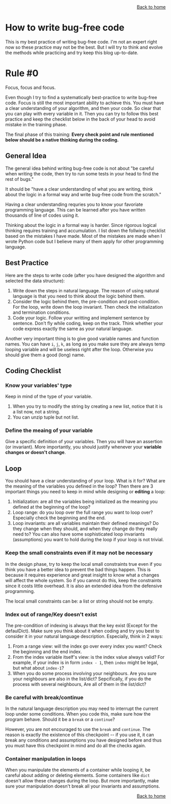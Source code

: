 <div align="right">
    <a class="btn" href="https://ruoxiqin.github.io">Back to home</a>
</div>

# How to write bug-free code

This is my best practice of writing bug-free code.
I'm not an expert right now so these practice may not be the best.
But I will try to think and evolve the methods while practicing and try keep this blog up-to-date.

# Rule #0
Focus, focus and focus.

Even though I try to find a systematically best-practice to write bug-free code.
Focus is still the most important ability to achieve this.
You must have a clear understanding of your algorithm, and then your code.
So clear that you can play with every variable in it.
Then you can try to follow this best practice and keep the checklist below in the back of your head to avoid mistake in the training phase.

The final phase of this training: **Every check point and rule mentioned below should be a native thinking during the coding.**


## General Idea

The general idea behind writing bug-free code is not about
"be careful when writing the code,
then try to run some tests in your head to find the rest of bugs."

It should be
"have a clear understanding of what you are writing,
think about the logic in a formal way and write bug-free code from the scratch."

Having a clear understanding requries you to know your favoriate programming language.
This can be learned after you have written thousands of line of codes using it.

Thinking about the logic in a formal way is harder.
Since rigorous logical thinking requires training and accumulation.
I list down the follwing checklist based on the mistakes I have made.
Most of the mistakes are made when I wrote Python code but I believe many of them apply for other programming language.

## Best Practice

Here are the steps to write code (after you have designed the algorithm and selected the data structure):

1. Write down the steps in natural language.
The reason of using natural language is that you need to think about the logic behind them.
1. Consider the logic behind them, the pre-condition and post-condition.
For the loop, write down the loop invariant.
Then check the initialization and termination conditions.
1. Code your logic.
Follow your writting and implement sentence by sentence.
Don't fly while coding, keep on the track.
Think whether your code express exactly the same as your natural language.

Another very important thing is to give good variable names and function names.
You can have ``i``, ``j``, ``k``, as long as you make sure they are always temp looping variable and will be useless right after the loop.
Otherwise you should give them a good (long) name.

## Coding Checklist

### Know your variables' type
Keep in mind of the type of your variable.
1. When you try to modify the string by creating a new list,
notice that it is a list now, not a string.
2. You can unzip tuple but not list.

### Define the meaing of your variable
Give a specific definition of your variables.
Then you will have an assertion (or invariant).
More importantly, you should justify whenever your **variable changes or doesn't change**.

## Loop
You should have a clear understanding of your loop.
What is it for?
What are the meaning of the variables you defined in the loop?
Then there are 3 important things you need to keep in mind while designing or **editing** a loop:
1. Initialization: are all the variables being initialized as the meaning you defined at the beginning of the loop?
1. Loop range: do you loop over the full range you want to loop over?
Especially check the beginning and the end.
2. Loop invariants:
are all variables maintain their defined meanings?
Do they change when they should, and when they change do they really need to?
You can also have some sophisticated loop invariants (assumptions) you want to hold during the loop if your loop is not trivial.

### Keep the small constraints even if it may not be necessary
In the design phase,
try to keep the local small constraints true even if you think you have a better idea to prevent the bad things happen.
This is because it requires experience and great insight to know what a changes will affect the whole system.
So if you cannot do this,
keep the constraints since it costs little overhead.
It is also an extended idea from the defensive programming.

The local small constraints can be:
a list or string should not be empty.

### Index out of range/Key doesn't exist
The pre-condition of indexing is always that the key exist (Except for the defaulDict).
Make sure you think about it when coding and try you best to consider it in your natural language description.
Especially, think in 2 ways:
1. From a range view:
will the index go over every index you want?
Check the beginning and the end index.
2. From the index variable itself's view:
is the index value always valid?
For example,
if your index is in form ``index - 1``,
then ``index`` might be legal,
but what about ``index-1``?
3. When you do some process involving your neighbours.
Are you sure your neighbours are also in the list/dict?
Sepcifically, if you do the process with several neighbours,
Are all of them in the list/dict?

### Be careful with break/continue
In the natural language description you may need to interrupt the current loop under some conditions.
When you code this,
make sure how the program behave.
Should it be a ``break`` or a ``continue``?

However, you are not encouraged to use the ``break`` and ``continue``.
The reason is exactly the existence of this checkpoint -- if you use it,
it can break any conditions and assumptions you have designed before and thus you must have this checkpoint in mind and do all the checks again.

### Container manipulation in loops
When you manipulate the elements of a container while looping it,
be careful about adding or deleting elements.
Some containers like ``dict`` doesn't allow these changes during the loop.
But more importantly, make sure your manipulation doesn't break all your invariants and assumptions.


<div align="right">
    <a class="btn" href="https://ruoxiqin.github.io">Back to home</a>
</div>
